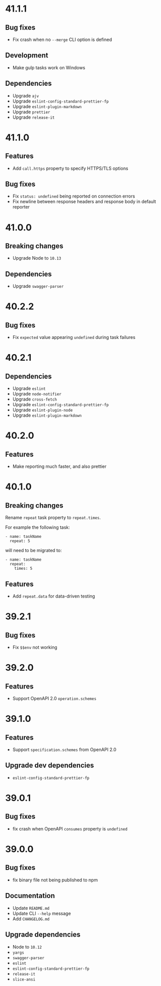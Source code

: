 # 41.1.1

## Bug fixes

- Fix crash when no `--merge` CLI option is defined

## Development

- Make gulp tasks work on Windows

## Dependencies

- Upgrade `ajv`
- Upgrade `eslint-config-standard-prettier-fp`
- Upgrade `eslint-plugin-markdown`
- Upgrade `prettier`
- Upgrade `release-it`

# 41.1.0

## Features

- Add `call.https` property to specify HTTPS/TLS options

## Bug fixes

- Fix `status: undefined` being reported on connection errors
- Fix newline between response headers and response body in default reporter

# 41.0.0

## Breaking changes

- Upgrade Node to `10.13`

## Dependencies

- Upgrade `swagger-parser`

# 40.2.2

## Bug fixes

- Fix `expected` value appearing `undefined` during task failures

# 40.2.1

## Dependencies

- Upgrade `eslint`
- Upgrade `node-notifier`
- Upgrade `cross-fetch`
- Upgrade `eslint-config-standard-prettier-fp`
- Upgrade `eslint-plugin-node`
- Upgrade `eslint-plugin-markdown`

# 40.2.0

## Features

- Make reporting much faster, and also prettier

# 40.1.0

## Breaking changes

Rename `repeat` task property to `repeat.times`.

For example the following task:

```
- name: taskName
  repeat: 5
```

will need to be migrated to:

```
- name: taskName
  repeat:
    times: 5
```

## Features

- Add `repeat.data` for data-driven testing

# 39.2.1

## Bug fixes

- Fix `$$env` not working

# 39.2.0

## Features

- Support OpenAPI 2.0 `operation.schemes`

# 39.1.0

## Features

- Support `specification.schemes` from OpenAPI 2.0

## Upgrade dev dependencies

- `eslint-config-standard-prettier-fp`

# 39.0.1

## Bug fixes

- fix crash when OpenAPI `consumes` property is `undefined`

# 39.0.0

## Bug fixes

- fix binary file not being published to npm

## Documentation

- Update `README.md`
- Update CLI `--help` message
- Add `CHANGELOG.md`

## Upgrade dependencies

- Node to `10.12`
- `yargs`
- `swagger-parser`
- `eslint`
- `eslint-config-standard-prettier-fp`
- `release-it`
- `slice-ansi`
